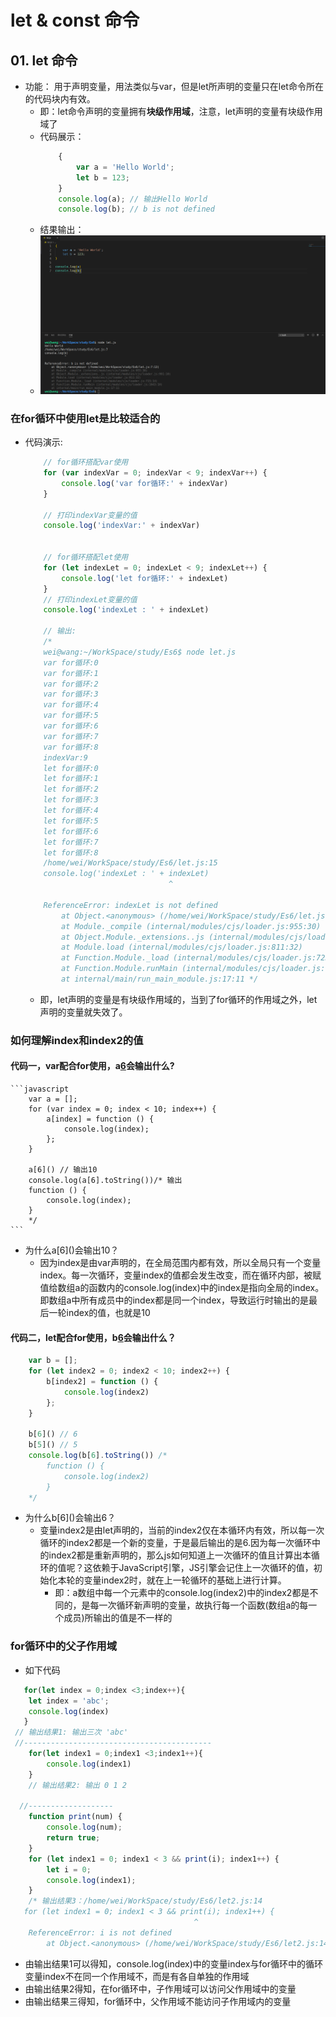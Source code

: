 # let & const 命令
## 01. let 命令
+ 功能： 用于声明变量，用法类似与var，但是let所声明的变量只在let命令所在的代码块内有效。
   - 即：let命令声明的变量拥有**块级作用域**，注意，let声明的变量有块级作用域了
   - 代码展示：
        ```javascript
            {
                var a = 'Hello World';
                let b = 123;
            }
            console.log(a); // 输出Hello World
            console.log(b); // b is not defined
        ```
   - 结果输出： 
   - <img src = "./pics/02.let.png" />
### 在for循环中使用let是比较适合的
+ 代码演示:
    ```js
        // for循环搭配var使用
        for (var indexVar = 0; indexVar < 9; indexVar++) {
            console.log('var for循环:' + indexVar)
        }

        // 打印indexVar变量的值
        console.log('indexVar:' + indexVar)


        // for循环搭配let使用
        for (let indexLet = 0; indexLet < 9; indexLet++) {
            console.log('let for循环:' + indexLet)
        }
        // 打印indexLet变量的值
        console.log('indexLet : ' + indexLet)

        // 输出:
        /*
        wei@wang:~/WorkSpace/study/Es6$ node let.js 
        var for循环:0
        var for循环:1
        var for循环:2
        var for循环:3
        var for循环:4
        var for循环:5
        var for循环:6
        var for循环:7
        var for循环:8
        indexVar:9
        let for循环:0
        let for循环:1
        let for循环:2
        let for循环:3
        let for循环:4
        let for循环:5
        let for循环:6
        let for循环:7
        let for循环:8
        /home/wei/WorkSpace/study/Es6/let.js:15
        console.log('indexLet : ' + indexLet)
                                    ^

        ReferenceError: indexLet is not defined
            at Object.<anonymous> (/home/wei/WorkSpace/study/Es6/let.js:15:29)
            at Module._compile (internal/modules/cjs/loader.js:955:30)
            at Object.Module._extensions..js (internal/modules/cjs/loader.js:991:10)
            at Module.load (internal/modules/cjs/loader.js:811:32)
            at Function.Module._load (internal/modules/cjs/loader.js:723:14)
            at Function.Module.runMain (internal/modules/cjs/loader.js:1043:10)
            at internal/main/run_main_module.js:17:11 */
    ```
    + 即，let声明的变量是有块级作用域的，当到了for循环的作用域之外，let声明的变量就失效了。
### 如何理解index和index2的值
#### 代码一，var配合for使用，a[6]()会输出什么?
    ```javascript
        var a = [];
        for (var index = 0; index < 10; index++) {
            a[index] = function () {
                console.log(index);
            };
        }

        a[6]() // 输出10
        console.log(a[6].toString())/* 输出
        function () {
            console.log(index);
        }
        */
    ```
+ 为什么a\[6\]()会输出10？
  - 因为index是由var声明的，在全局范围内都有效，所以全局只有一个变量index。每一次循环，变量index的值都会发生改变，而在循环内部，被赋值给数组a的函数内的console.log(index)中的index是指向全局的index。即数组a中所有成员中的index都是同一个index，导致运行时输出的是最后一轮index的值，也就是10
#### 代码二，let配合for使用，b[6]()会输出什么？
```javascript
    var b = [];
    for (let index2 = 0; index2 < 10; index2++) {
        b[index2] = function () {
            console.log(index2)
        };
    }

    b[6]() // 6
    b[5]() // 5
    console.log(b[6].toString()) /*
        function () {
            console.log(index2)
        }
    */
```
+ 为什么b\[6\]()会输出6？
  - 变量index2是由let声明的，当前的index2仅在本循环内有效，所以每一次循环的index2都是一个新的变量，于是最后输出的是6.因为每一次循环中的index2都是重新声明的，那么js如何知道上一次循环的值且计算出本循环的值呢？这依赖于JavaScript引擎，JS引擎会记住上一次循环的值，初始化本轮的变量index2时，就在上一轮循环的基础上进行计算。
     - 即：a数组中每一个元素中的console.log(index2)中的index2都是不同的，是每一次循环新声明的变量，故执行每一个函数(数组a的每一个成员)所输出的值是不一样的
### for循环中的父子作用域
+ 如下代码
```javascript
   for(let index = 0;index <3;index++){
    let index = 'abc';
    console.log(index)
   }
 // 输出结果1: 输出三次 'abc'
 //------------------------------------------
    for(let index1 = 0;index1 <3;index1++){
        console.log(index1)
    }
    // 输出结果2: 输出 0 1 2 

  //-------------------
    function print(num) {
        console.log(num);
        return true;
    }
    for (let index1 = 0; index1 < 3 && print(i); index1++) {
        let i = 0;
        console.log(index1);
    }
    /* 输出结果3：/home/wei/WorkSpace/study/Es6/let2.js:14
   for (let index1 = 0; index1 < 3 && print(i); index1++) {
                                         ^
    ReferenceError: i is not defined
        at Object.<anonymous> (/home/wei/WorkSpace/study/Es6/let2.js:14:42) */
```
   - 由输出结果1可以得知，console.log(index)中的变量index与for循环中的循环变量index不在同一个作用域不，而是有各自单独的作用域
   - 由输出结果2得知，在for循环中，子作用域可以访问父作用域中的变量
   - 由输出结果三得知，for循环中，父作用域不能访问子作用域内的变量
